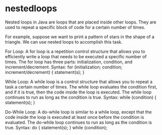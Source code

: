 # nestedloops
Nested loops in Java are loops that are placed inside other loops. They are used to repeat a specific block of code for a certain number of times.

For example, suppose we want to print a pattern of stars in the shape of a triangle. We can use nested loops to accomplish this task.

For Loop: A for loop is a repetition control structure that allows you to efficiently write a loop that needs to be executed a specific number of times. The for loop has three parts: initialization, condition, and increment/decrement.
Syntax:
for (initialization; condition; increment/decrement) {
statement(s);
}

While Loop: A while loop is a control structure that allows you to repeat a task a certain number of times. The while loop evaluates the condition first, and if it is true, then the code inside the loop is executed. The while loop continues to run as long as the condition is true.
Syntax:
while (condition) {
statement(s);
}

Do-While Loop: A do-while loop is similar to a while loop, except that the code inside the loop is executed at least once before the condition is evaluated. The do-while loop continues to run as long as the condition is true.
Syntax:
do {
statement(s);
} while (condition);

